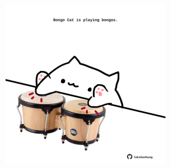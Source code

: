 <!-- built at 15/02/2023, 03:05:32 UTC -->
<p align="center">
  <img width="500" height="500" src="./ReadmeImage.svg">
</p>
